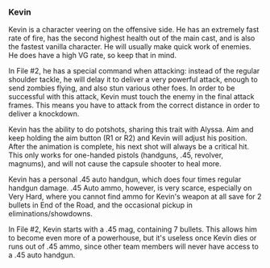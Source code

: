 ### Kevin

Kevin is a character veering on the offensive side. He has an extremely fast rate of fire, has the second highest health out of the main cast, and is also the fastest vanilla character. He will usually make quick work of enemies. He does have a high VG rate, so keep that in mind.

In File #2, he has a special command when attacking: instead of the regular shoulder tackle, he will delay it to deliver a very powerful attack, enough to send zombies flying, and also stun various other foes. In order to be successful with this attack, Kevin must touch the enemy in the final attack frames. This means you have to attack from the correct distance in order to deliver a knockdown.

Kevin has the ability to do potshots, sharing this trait with Alyssa. Aim and keep holding the aim button (R1 or R2) and Kevin will adjust his position. After the animation is complete, his next shot will always be a critical hit. This only works for one-handed pistols (handguns, .45, revolver, magnums), and will not cause the capsule shooter to heal more.

Kevin has a personal .45 auto handgun, which does four times regular handgun damage. .45 Auto ammo, however, is very scarce, especially on Very Hard, where you cannot find ammo for Kevin's weapon at all save for 2 bullets in End of the Road, and the occasional pickup in eliminations/showdowns.

In File #2, Kevin starts with a .45 mag, containing 7 bullets. This allows him to become even more of a powerhouse, but it's useless once Kevin dies or runs out of .45 ammo, since other team members will never have access to a .45 auto handgun. 
